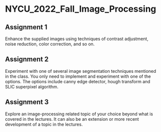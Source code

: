 # NYCU_2022_Fall_Image_Processing
## Assignment 1
Enhance the supplied images using techniques of contrast adjustment, noise reduction, color correction, and so on.
## Assignment 2
Experiment with one of several image segmentation techniques mentioned in the class. You only need to implement and experiment with one of the options. The options include canny edge detector, hough transform and SLIC superpixel algorithm.
## Assignment 3
Explore an image-processing related topic of your choice beyond what is covered in the lectures. It can also be an extension or more recent development of a topic in the lectures.

